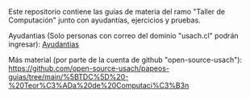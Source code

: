 Este repositorio contiene las guías de materia del ramo "Taller de Computación" junto con ayudantías, ejercicios y pruebas.

Ayudantias (Solo personas con correo del dominio "usach.cl" podrán ingresar):
[Ayudantias](https://drive.google.com/drive/folders/1nGpyYsR7nWxjlt4o7ecncSyEyx8J0sSr?fbclid=IwAR3VWy9nH9ZblpfHXomjMLT2Kz8BCmViHGSFuZvfJ79ovBhbQekOgwnzujQ)


Más material (por parte de la cuenta de github "open-source-usach"):
https://github.com/open-source-usach/papeos-guias/tree/main/%5BTDC%5D%20-%20Teor%C3%ADa%20de%20Computaci%C3%B3n
